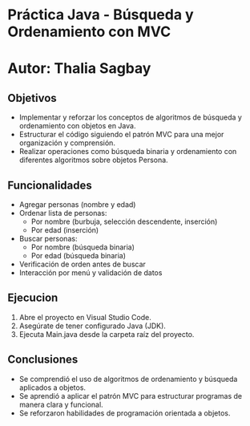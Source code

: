 # Práctica Java - Búsqueda y Ordenamiento con MVC

# Autor: Thalia Sagbay

## Objetivos
- Implementar y reforzar los conceptos de algoritmos de búsqueda y ordenamiento con objetos en Java.
- Estructurar el código siguiendo el patrón MVC para una mejor organización y comprensión.
- Realizar operaciones como búsqueda binaria y ordenamiento con diferentes algoritmos sobre objetos Persona.

## Funcionalidades

- Agregar personas (nombre y edad)
- Ordenar lista de personas:
  - Por nombre (burbuja, selección descendente, inserción)
  - Por edad (inserción)
- Buscar personas:
  - Por nombre (búsqueda binaria)
  - Por edad (búsqueda binaria)
- Verificación de orden antes de buscar
- Interacción por menú y validación de datos

## Ejecucion

1. Abre el proyecto en Visual Studio Code.
2. Asegúrate de tener configurado Java (JDK).
3. Ejecuta Main.java desde la carpeta raíz del proyecto.

## Conclusiones

- Se comprendió el uso de algoritmos de ordenamiento y búsqueda aplicados a objetos.
- Se aprendió a aplicar el patrón MVC para estructurar programas de manera clara y funcional.
- Se reforzaron habilidades de programación orientada a objetos.